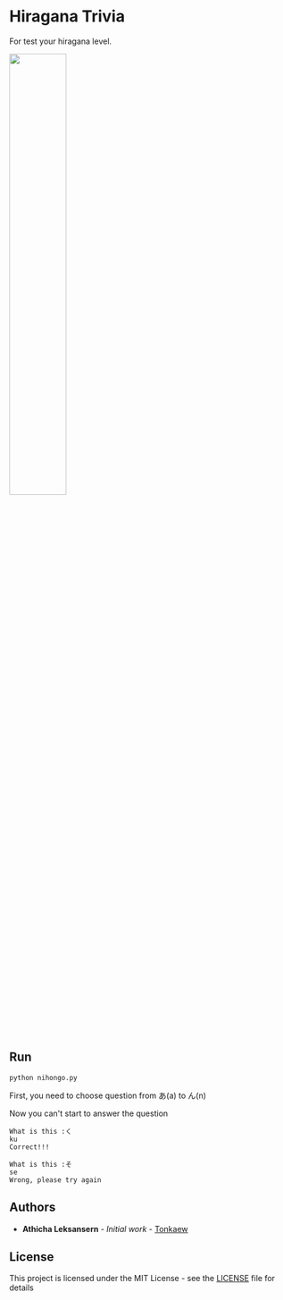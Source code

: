 # Hiragana Trivia

For test your hiragana level.

<img src="https://upload.wikimedia.org/wikipedia/commons/thumb/2/28/Table_hiragana.svg/768px-Table_hiragana.svg.png" width="45%"></img>

## Run

```
python nihongo.py
```

First, you need to choose question from あ(a) to ん(n)

Now you can't start to answer the question

```
What is this :く
ku
Correct!!!
```
```
What is this :そ
se
Wrong, please try again
```

## Authors

* **Athicha Leksansern** - *Initial work* - [Tonkaew](https://github.com/tonkaew131)

## License

This project is licensed under the MIT License - see the [LICENSE](LICENSE) file for details
